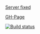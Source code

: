 
[Server fixed](https://serg-heroku.herokuapp.com/)

[GH-Page](https://sergl82.github.io/ahj-11.2_RxJS/)

[![Build status](https://ci.appveyor.com/api/projects/status/g1yluhreob8n9dai?svg=true)](https://ci.appveyor.com/project/Sergl82/ahj-11-2-rxjs)
